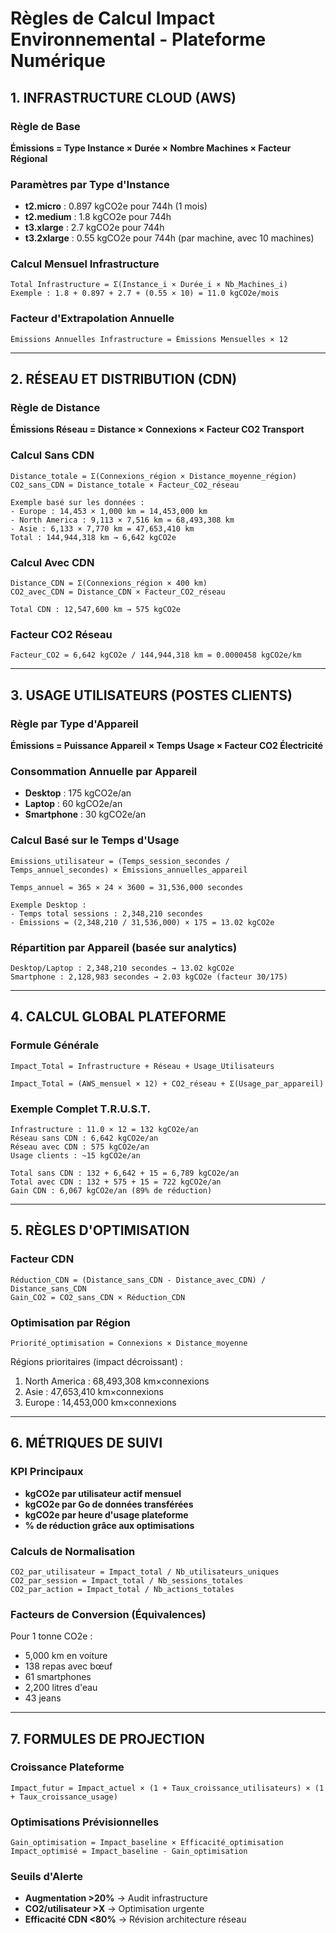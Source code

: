 # Règles de Calcul Impact Environnemental - Plateforme Numérique

## 1. INFRASTRUCTURE CLOUD (AWS)

### Règle de Base
**Émissions = Type Instance × Durée × Nombre Machines × Facteur Régional**

### Paramètres par Type d'Instance
- **t2.micro** : 0.897 kgCO2e pour 744h (1 mois)
- **t2.medium** : 1.8 kgCO2e pour 744h
- **t3.xlarge** : 2.7 kgCO2e pour 744h  
- **t3.2xlarge** : 0.55 kgCO2e pour 744h (par machine, avec 10 machines)

### Calcul Mensuel Infrastructure
```
Total Infrastructure = Σ(Instance_i × Durée_i × Nb_Machines_i)
Exemple : 1.8 + 0.897 + 2.7 + (0.55 × 10) = 11.0 kgCO2e/mois
```

### Facteur d'Extrapolation Annuelle
```
Émissions Annuelles Infrastructure = Émissions Mensuelles × 12
```

---

## 2. RÉSEAU ET DISTRIBUTION (CDN)

### Règle de Distance
**Émissions Réseau = Distance × Connexions × Facteur CO2 Transport**

### Calcul Sans CDN
```
Distance_totale = Σ(Connexions_région × Distance_moyenne_région)
CO2_sans_CDN = Distance_totale × Facteur_CO2_réseau

Exemple basé sur les données :
- Europe : 14,453 × 1,000 km = 14,453,000 km
- North America : 9,113 × 7,516 km = 68,493,308 km
- Asie : 6,133 × 7,770 km = 47,653,410 km
Total : 144,944,318 km → 6,642 kgCO2e
```

### Calcul Avec CDN
```
Distance_CDN = Σ(Connexions_région × 400 km)
CO2_avec_CDN = Distance_CDN × Facteur_CO2_réseau

Total CDN : 12,547,600 km → 575 kgCO2e
```

### Facteur CO2 Réseau
```
Facteur_CO2 = 6,642 kgCO2e / 144,944,318 km = 0.0000458 kgCO2e/km
```

---

## 3. USAGE UTILISATEURS (POSTES CLIENTS)

### Règle par Type d'Appareil
**Émissions = Puissance Appareil × Temps Usage × Facteur CO2 Électricité**

### Consommation Annuelle par Appareil
- **Desktop** : 175 kgCO2e/an
- **Laptop** : 60 kgCO2e/an  
- **Smartphone** : 30 kgCO2e/an

### Calcul Basé sur le Temps d'Usage
```
Émissions_utilisateur = (Temps_session_secondes / Temps_annuel_secondes) × Émissions_annuelles_appareil

Temps_annuel = 365 × 24 × 3600 = 31,536,000 secondes

Exemple Desktop :
- Temps total sessions : 2,348,210 secondes
- Émissions = (2,348,210 / 31,536,000) × 175 = 13.02 kgCO2e
```

### Répartition par Appareil (basée sur analytics)
```
Desktop/Laptop : 2,348,210 secondes → 13.02 kgCO2e
Smartphone : 2,128,983 secondes → 2.03 kgCO2e (facteur 30/175)
```

---

## 4. CALCUL GLOBAL PLATEFORME

### Formule Générale
```
Impact_Total = Infrastructure + Réseau + Usage_Utilisateurs

Impact_Total = (AWS_mensuel × 12) + CO2_réseau + Σ(Usage_par_appareil)
```

### Exemple Complet T.R.U.S.T.
```
Infrastructure : 11.0 × 12 = 132 kgCO2e/an
Réseau sans CDN : 6,642 kgCO2e/an
Réseau avec CDN : 575 kgCO2e/an  
Usage clients : ~15 kgCO2e/an

Total sans CDN : 132 + 6,642 + 15 = 6,789 kgCO2e/an
Total avec CDN : 132 + 575 + 15 = 722 kgCO2e/an
Gain CDN : 6,067 kgCO2e/an (89% de réduction)
```

---

## 5. RÈGLES D'OPTIMISATION

### Facteur CDN
```
Réduction_CDN = (Distance_sans_CDN - Distance_avec_CDN) / Distance_sans_CDN
Gain_CO2 = CO2_sans_CDN × Réduction_CDN
```

### Optimisation par Région
```
Priorité_optimisation = Connexions × Distance_moyenne
```

Régions prioritaires (impact décroissant) :
1. North America : 68,493,308 km×connexions
2. Asie : 47,653,410 km×connexions  
3. Europe : 14,453,000 km×connexions

---

## 6. MÉTRIQUES DE SUIVI

### KPI Principaux
- **kgCO2e par utilisateur actif mensuel**
- **kgCO2e par Go de données transférées**
- **kgCO2e par heure d'usage plateforme**
- **% de réduction grâce aux optimisations**

### Calculs de Normalisation
```
CO2_par_utilisateur = Impact_total / Nb_utilisateurs_uniques
CO2_par_session = Impact_total / Nb_sessions_totales
CO2_par_action = Impact_total / Nb_actions_totales
```

### Facteurs de Conversion (Équivalences)
Pour 1 tonne CO2e :
- 5,000 km en voiture
- 138 repas avec bœuf
- 61 smartphones  
- 2,200 litres d'eau
- 43 jeans

---

## 7. FORMULES DE PROJECTION

### Croissance Plateforme
```
Impact_futur = Impact_actuel × (1 + Taux_croissance_utilisateurs) × (1 + Taux_croissance_usage)
```

### Optimisations Prévisionnelles
```
Gain_optimisation = Impact_baseline × Efficacité_optimisation
Impact_optimisé = Impact_baseline - Gain_optimisation
```

### Seuils d'Alerte
- **Augmentation >20%** → Audit infrastructure
- **CO2/utilisateur >X** → Optimisation urgente
- **Efficacité CDN <80%** → Révision architecture réseau